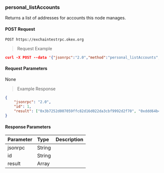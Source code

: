 ### personal_listAccounts

Returns a list of addresses for accounts this node manages.


#### POST Request

`POST https://exchaintestrpc.okex.org`

> Request Example

```json
curl -X POST --data '{"jsonrpc":"2.0","method":"personal_listAccounts","params":[],"id":1}' -H "Content-Type: application/json" https://exchaintestrpc.okex.org

```

#### Request Parameters

None

> Example Response

```json
{
	"jsonrpc": "2.0",
	"id": 1,
	"result": ["0x3b7252d007059ffc82d16d022da3cbf9992d2f70", "0xddd64b4712f7c8f1ace3c145c950339eddaf221d", "0x0f54f47bf9b8e317b214ccd6a7c3e38b893cd7f0"]
}
```

#### Response Parameters

| **Parameter** | **Type** | **Description**                                                                                                                                                                                                                                                      |
| :----------------- | :------- | :------------------------------------------------------------------------------------------------------------------------------------------------------------------------------------------------------------------------------------------------------------------- |
|  jsonrpc              | String    | 				| 
|  id                   | String    | 				| 
|  result               | Array    | 				|